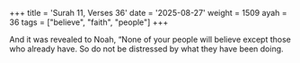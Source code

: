 +++
title = 'Surah 11, Verses 36'
date = '2025-08-27'
weight = 1509
ayah = 36
tags = ["believe", "faith", "people"]
+++

And it was revealed to Noah, “None of your people will believe except those who already have. So do not be distressed by what they have been doing.